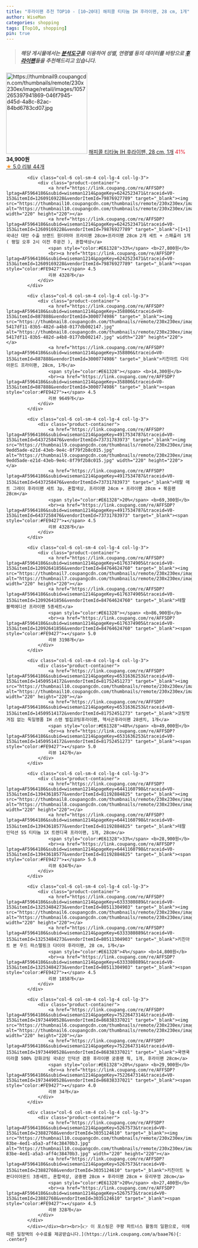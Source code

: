 ```yaml
---
title: "후라이팬 추천 TOP10 - [10~20대] 해피콜 티타늄 IH 후라이팬, 28 cm, 1개"
author: WiseMan
categories: shopping
tags: [Top10, shopping]
pin: true
---
```


> ##### 해당 게시물에서는 [**분석도구**](https://itemscout.io/)를 이용하여 **성별**, **연령별** 등의 데이터를 바탕으로 [**후라이팬**](https://link.coupang.com/a/baae76)들을 추천해드리고 있습니다.
<div class="container"><div class="row">
            <div class="col-6 col-sm-4 col-lg-4 col-lg-3">
                <div class="product-container">
                    <a href="https://link.coupang.com/re/AFFSDP?lptag=AF5964186&subid=wiseman1214&pageKey=7104562512&traceid=V0-153&itemId=17743147806&vendorItemId=3035606912" target="_blank"><img src="https://thumbnail9.coupangcdn.com/thumbnails/remote/230x230ex/image/retail/images/1057265397941869-046f7945-d45d-4a8c-82ac-84bd6783cd07.jpg" alt="https://thumbnail9.coupangcdn.com/thumbnails/remote/230x230ex/image/retail/images/1057265397941869-046f7945-d45d-4a8c-82ac-84bd6783cd07.jpg" width="220" height="220"></a>
                    <a href="https://link.coupang.com/re/AFFSDP?lptag=AF5964186&subid=wiseman1214&pageKey=7104562512&traceid=V0-153&itemId=17743147806&vendorItemId=3035606912" target="_blank">해피콜 티타늄 IH 후라이팬, 28 cm, 1개</a>
                    <span style="color:#E61328">41%</span> <b>34,900원</b>
                    <br><a href="https://link.coupang.com/re/AFFSDP?lptag=AF5964186&subid=wiseman1214&pageKey=7104562512&traceid=V0-153&itemId=17743147806&vendorItemId=3035606912" target="_blank"><span style="color:#FE9427">★</span> 5.0
                    리뷰 44개</a>
                </div>
            </div>
            
            <div class="col-6 col-sm-4 col-lg-4 col-lg-3">
                <div class="product-container">
                    <a href="https://link.coupang.com/re/AFFSDP?lptag=AF5964186&subid=wiseman1214&pageKey=6242523471&traceid=V0-153&itemId=12609169228&vendorItemId=79876927789" target="_blank"><img src="https://thumbnail10.coupangcdn.com/thumbnails/remote/230x230ex/image/vendor_inventory/9310/e132f0ac4e36ad5a14eb75d4ee239b666a9d8d3c833f33e3ff72d1309c8b.jpg" alt="https://thumbnail10.coupangcdn.com/thumbnails/remote/230x230ex/image/vendor_inventory/9310/e132f0ac4e36ad5a14eb75d4ee239b666a9d8d3c833f33e3ff72d1309c8b.jpg" width="220" height="220"></a>
                    <a href="https://link.coupang.com/re/AFFSDP?lptag=AF5964186&subid=wiseman1214&pageKey=6242523471&traceid=V0-153&itemId=12609169228&vendorItemId=79876927789" target="_blank">[1+1]국내산 대만 수출 브랜드 원더마마 프라이팬 28cm+프라이팬 28cm 2개 세트 + 스패출러 1개 ( 평일 오후 2시 이전 주문건 ), 혼합색상</a>
                    <span style="color:#E61328">33%</span> <b>27,800원</b>
                    <br><a href="https://link.coupang.com/re/AFFSDP?lptag=AF5964186&subid=wiseman1214&pageKey=6242523471&traceid=V0-153&itemId=12609169228&vendorItemId=79876927789" target="_blank"><span style="color:#FE9427">★</span> 4.5
                    리뷰 4328개</a>
                </div>
            </div>
            
            <div class="col-6 col-sm-4 col-lg-4 col-lg-3">
                <div class="product-container">
                    <a href="https://link.coupang.com/re/AFFSDP?lptag=AF5964186&subid=wiseman1214&pageKey=358806&traceid=V0-153&itemId=887888&vendorItemId=3000774986" target="_blank"><img src="https://thumbnail8.coupangcdn.com/thumbnails/remote/230x230ex/image/retail/images/4331822846235708-5417df11-83b5-482d-a4b8-0177db002147.jpg" alt="https://thumbnail8.coupangcdn.com/thumbnails/remote/230x230ex/image/retail/images/4331822846235708-5417df11-83b5-482d-a4b8-0177db002147.jpg" width="220" height="220"></a>
                    <a href="https://link.coupang.com/re/AFFSDP?lptag=AF5964186&subid=wiseman1214&pageKey=358806&traceid=V0-153&itemId=887888&vendorItemId=3000774986" target="_blank">키친아트 다이아몬드 프라이팬, 28cm, 1개</a>
                    <span style="color:#E61328"></span> <b>14,300원</b>
                    <br><a href="https://link.coupang.com/re/AFFSDP?lptag=AF5964186&subid=wiseman1214&pageKey=358806&traceid=V0-153&itemId=887888&vendorItemId=3000774986" target="_blank"><span style="color:#FE9427">★</span> 4.5
                    리뷰 9649개</a>
                </div>
            </div>
            
            <div class="col-6 col-sm-4 col-lg-4 col-lg-3">
                <div class="product-container">
                    <a href="https://link.coupang.com/re/AFFSDP?lptag=AF5964186&subid=wiseman1214&pageKey=4917534787&traceid=V0-153&itemId=6437258476&vendorItemId=73731783973" target="_blank"><img src="https://thumbnail9.coupangcdn.com/thumbnails/remote/230x230ex/image/retail/images/4283038248833708-9edd5ade-e21d-43eb-9e4c-8f79f2b8c015.jpg" alt="https://thumbnail9.coupangcdn.com/thumbnails/remote/230x230ex/image/retail/images/4283038248833708-9edd5ade-e21d-43eb-9e4c-8f79f2b8c015.jpg" width="220" height="220"></a>
                    <a href="https://link.coupang.com/re/AFFSDP?lptag=AF5964186&subid=wiseman1214&pageKey=4917534787&traceid=V0-153&itemId=6437258476&vendorItemId=73731783973" target="_blank">테팔 매트 그레이 후라이팬 세트 3p, 혼합색상, 프라이팬 24cm + 프라이팬 28cm + 볶음팬 28cm</a>
                    <span style="color:#E61328">20%</span> <b>69,300원</b>
                    <br><a href="https://link.coupang.com/re/AFFSDP?lptag=AF5964186&subid=wiseman1214&pageKey=4917534787&traceid=V0-153&itemId=6437258476&vendorItemId=73731783973" target="_blank"><span style="color:#FE9427">★</span> 4.5
                    리뷰 4328개</a>
                </div>
            </div>
            
            <div class="col-6 col-sm-4 col-lg-4 col-lg-3">
                <div class="product-container">
                    <a href="https://link.coupang.com/re/AFFSDP?lptag=AF5964186&subid=wiseman1214&pageKey=6176374905&traceid=V0-153&itemId=12092641856&vendorItemId=84764624760" target="_blank"><img src="https://thumbnail7.coupangcdn.com/thumbnails/remote/230x230ex/image/vendor_inventory/54b8/d2e71a2d559d79f3cd986bd3147ee22c6ea8735b81f05bc653adcb65db82.jpg" alt="https://thumbnail7.coupangcdn.com/thumbnails/remote/230x230ex/image/vendor_inventory/54b8/d2e71a2d559d79f3cd986bd3147ee22c6ea8735b81f05bc653adcb65db82.jpg" width="220" height="220"></a>
                    <a href="https://link.coupang.com/re/AFFSDP?lptag=AF5964186&subid=wiseman1214&pageKey=6176374905&traceid=V0-153&itemId=12092641856&vendorItemId=84764624760" target="_blank">테팔 블랙에디션 프라이팬 5종세트</a>
                    <span style="color:#E61328"></span> <b>86,900원</b>
                    <br><a href="https://link.coupang.com/re/AFFSDP?lptag=AF5964186&subid=wiseman1214&pageKey=6176374905&traceid=V0-153&itemId=12092641856&vendorItemId=84764624760" target="_blank"><span style="color:#FE9427">★</span> 5.0
                    리뷰 3198개</a>
                </div>
            </div>
            
            <div class="col-6 col-sm-4 col-lg-4 col-lg-3">
                <div class="product-container">
                    <a href="https://link.coupang.com/re/AFFSDP?lptag=AF5964186&subid=wiseman1214&pageKey=6531636253&traceid=V0-153&itemId=14509514172&vendorItemId=81752451273" target="_blank"><img src="https://thumbnail10.coupangcdn.com/thumbnails/remote/230x230ex/image/vendor_inventory/7c8b/471dbb3082e7fc0bd4f494c86a7dfca08457a1a5e84135ff822c7adaa492.jpg" alt="https://thumbnail10.coupangcdn.com/thumbnails/remote/230x230ex/image/vendor_inventory/7c8b/471dbb3082e7fc0bd4f494c86a7dfca08457a1a5e84135ff822c7adaa492.jpg" width="220" height="220"></a>
                    <a href="https://link.coupang.com/re/AFFSDP?lptag=AF5964186&subid=wiseman1214&pageKey=6531636253&traceid=V0-153&itemId=14509514172&vendorItemId=81752451273" target="_blank">코팅벗겨짐 없는 독일명품 IH 스텐 벌집코팅후라이팬, 헥사곤후라이팬 28센치, 1개</a>
                    <span style="color:#E61328">48%</span> <b>49,000원</b>
                    <br><a href="https://link.coupang.com/re/AFFSDP?lptag=AF5964186&subid=wiseman1214&pageKey=6531636253&traceid=V0-153&itemId=14509514172&vendorItemId=81752451273" target="_blank"><span style="color:#FE9427">★</span> 5.0
                    리뷰 142개</a>
                </div>
            </div>
            
            <div class="col-6 col-sm-4 col-lg-4 col-lg-3">
                <div class="product-container">
                    <a href="https://link.coupang.com/re/AFFSDP?lptag=AF5964186&subid=wiseman1214&pageKey=6441160798&traceid=V0-153&itemId=13943618577&vendorItemId=81192884825" target="_blank"><img src="https://thumbnail8.coupangcdn.com/thumbnails/remote/230x230ex/image/rs_quotation_api/bcclo5ld/e2119ce0ed924853ba4d4f9a6ca393b0.png" alt="https://thumbnail8.coupangcdn.com/thumbnails/remote/230x230ex/image/rs_quotation_api/bcclo5ld/e2119ce0ed924853ba4d4f9a6ca393b0.png" width="220" height="220"></a>
                    <a href="https://link.coupang.com/re/AFFSDP?lptag=AF5964186&subid=wiseman1214&pageKey=6441160798&traceid=V0-153&itemId=13943618577&vendorItemId=81192884825" target="_blank">테팔 인덕션 SS 티타늄 1X 트렌디쿡 프라이팬, 1개, 28cm</a>
                    <span style="color:#E61328">33%</span> <b>28,900원</b>
                    <br><a href="https://link.coupang.com/re/AFFSDP?lptag=AF5964186&subid=wiseman1214&pageKey=6441160798&traceid=V0-153&itemId=13943618577&vendorItemId=81192884825" target="_blank"><span style="color:#FE9427">★</span> 5.0
                    리뷰 634개</a>
                </div>
            </div>
            
            <div class="col-6 col-sm-4 col-lg-4 col-lg-3">
                <div class="product-container">
                    <a href="https://link.coupang.com/re/AFFSDP?lptag=AF5964186&subid=wiseman1214&pageKey=6333380889&traceid=V0-153&itemId=13253484273&vendorItemId=80511304903" target="_blank"><img src="https://thumbnail6.coupangcdn.com/thumbnails/remote/230x230ex/image/rs_quotation_api/ufkgp2az/715119c8a086465fbf48b5c13adc9a15.jpg" alt="https://thumbnail6.coupangcdn.com/thumbnails/remote/230x230ex/image/rs_quotation_api/ufkgp2az/715119c8a086465fbf48b5c13adc9a15.jpg" width="220" height="220"></a>
                    <a href="https://link.coupang.com/re/AFFSDP?lptag=AF5964186&subid=wiseman1214&pageKey=6333380889&traceid=V0-153&itemId=13253484273&vendorItemId=80511304903" target="_blank">키친아트 본 우드 파스텔핑크 다이아 후라이팬, 28 cm, 1개</a>
                    <span style="color:#E61328">4%</span> <b>14,800원</b>
                    <br><a href="https://link.coupang.com/re/AFFSDP?lptag=AF5964186&subid=wiseman1214&pageKey=6333380889&traceid=V0-153&itemId=13253484273&vendorItemId=80511304903" target="_blank"><span style="color:#FE9427">★</span> 4.5
                    리뷰 1858개</a>
                </div>
            </div>
            
            <div class="col-6 col-sm-4 col-lg-4 col-lg-3">
                <div class="product-container">
                    <a href="https://link.coupang.com/re/AFFSDP?lptag=AF5964186&subid=wiseman1214&pageKey=7522647314&traceid=V0-153&itemId=19734490528&vendorItemId=86838337021" target="_blank"><img src="https://thumbnail6.coupangcdn.com/thumbnails/remote/230x230ex/image/vendor_inventory/be8b/7f706d54876c5624232bb4af8977cd921c4facea08170a8e50bbc50502e1.jpg" alt="https://thumbnail6.coupangcdn.com/thumbnails/remote/230x230ex/image/vendor_inventory/be8b/7f706d54876c5624232bb4af8977cd921c4facea08170a8e50bbc50502e1.jpg" width="220" height="220"></a>
                    <a href="https://link.coupang.com/re/AFFSDP?lptag=AF5964186&subid=wiseman1214&pageKey=7522647314&traceid=V0-153&itemId=19734490528&vendorItemId=86838337021" target="_blank">쿡앤쿡 미라클 500% 강화코팅 국내산 인덕션 겸용 후라이팬 궁중팬 웍, 1개, 후라이팬 28cm</a>
                    <span style="color:#E61328">20%</span> <b>29,900원</b>
                    <br><a href="https://link.coupang.com/re/AFFSDP?lptag=AF5964186&subid=wiseman1214&pageKey=7522647314&traceid=V0-153&itemId=19734490528&vendorItemId=86838337021" target="_blank"><span style="color:#FE9427">★</span> 4.0
                    리뷰 34개</a>
                </div>
            </div>
            
            <div class="col-6 col-sm-4 col-lg-4 col-lg-3">
                <div class="product-container">
                    <a href="https://link.coupang.com/re/AFFSDP?lptag=AF5964186&subid=wiseman1214&pageKey=5267573&traceid=V0-153&itemId=23882768&vendorItemId=3035124610" target="_blank"><img src="https://thumbnail10.coupangcdn.com/thumbnails/remote/230x230ex/image/product/image/vendoritem/2019/02/19/3035124610/f7bdc340-83be-4ed1-a5a3-aff4c38470b3.jpg" alt="https://thumbnail10.coupangcdn.com/thumbnails/remote/230x230ex/image/product/image/vendoritem/2019/02/19/3035124610/f7bdc340-83be-4ed1-a5a3-aff4c38470b3.jpg" width="220" height="220"></a>
                    <a href="https://link.coupang.com/re/AFFSDP?lptag=AF5964186&subid=wiseman1214&pageKey=5267573&traceid=V0-153&itemId=23882768&vendorItemId=3035124610" target="_blank">키친아트 뉴본다이아몬드 3종세트, 혼합색상, 궁중팬 28cm + 후라이팬 28cm + 유리뚜껑 28cm</a>
                    <span style="color:#E61328">20%</span> <b>27,400원</b>
                    <br><a href="https://link.coupang.com/re/AFFSDP?lptag=AF5964186&subid=wiseman1214&pageKey=5267573&traceid=V0-153&itemId=23882768&vendorItemId=3035124610" target="_blank"><span style="color:#FE9427">★</span> 4.5
                    리뷰 328개</a>
                </div>
            </div>
            </div></div><br><br>[👉 이 포스팅은 쿠팡 파트너스 활동의 일환으로, 이에 따른 일정액의 수수료를 제공받습니다.](https://link.coupang.com/a/baae76){: .center}